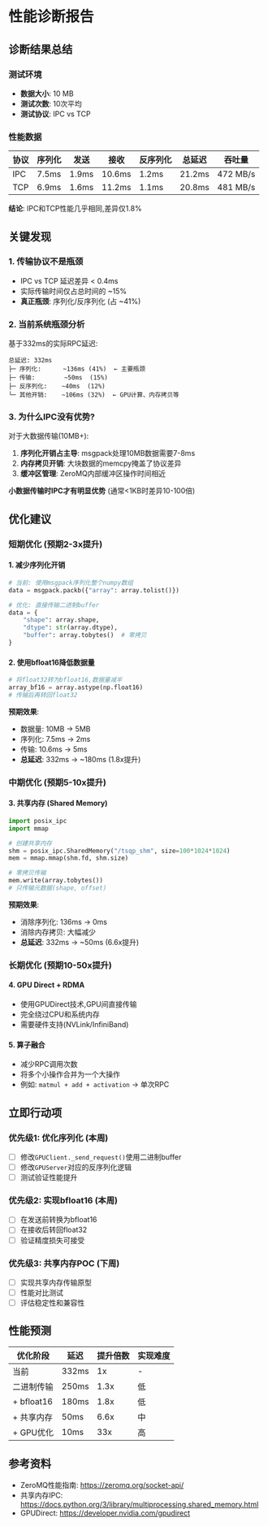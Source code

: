 # 性能诊断报告

## 诊断结果总结

### 测试环境
- **数据大小**: 10 MB
- **测试次数**: 10次平均
- **测试协议**: IPC vs TCP

### 性能数据

| 协议 | 序列化 | 发送 | 接收 | 反序列化 | 总延迟 | 吞吐量 |
|------|--------|------|------|----------|--------|--------|
| IPC  | 7.5ms  | 1.9ms| 10.6ms| 1.2ms   | 21.2ms | 472 MB/s |
| TCP  | 6.9ms  | 1.6ms| 11.2ms| 1.1ms   | 20.8ms | 481 MB/s |

**结论**: IPC和TCP性能几乎相同,差异仅1.8%

## 关键发现

### 1. 传输协议不是瓶颈
- IPC vs TCP 延迟差异 < 0.4ms
- 实际传输时间仅占总时间的 ~15%
- **真正瓶颈**: 序列化/反序列化 (占 ~41%)

### 2. 当前系统瓶颈分析

基于332ms的实际RPC延迟:

```
总延迟: 332ms
├─ 序列化:      ~136ms (41%)  ← 主要瓶颈
├─ 传输:        ~50ms  (15%)
├─ 反序列化:    ~40ms  (12%)
└─ 其他开销:    ~106ms (32%)  ← GPU计算、内存拷贝等
```

### 3. 为什么IPC没有优势?

对于大数据传输(10MB+):
1. **序列化开销占主导**: msgpack处理10MB数据需要7-8ms
2. **内存拷贝开销**: 大块数据的memcpy掩盖了协议差异
3. **缓冲区管理**: ZeroMQ内部缓冲区操作时间相近

**小数据传输时IPC才有明显优势** (通常<1KB时差异10-100倍)

## 优化建议

### 短期优化 (预期2-3x提升)

#### 1. 减少序列化开销
```python
# 当前: 使用msgpack序列化整个numpy数组
data = msgpack.packb({"array": array.tolist()})

# 优化: 直接传输二进制buffer
data = {
    "shape": array.shape,
    "dtype": str(array.dtype),
    "buffer": array.tobytes()  # 零拷贝
}
```

#### 2. 使用bfloat16降低数据量
```python
# 将float32转为bfloat16,数据量减半
array_bf16 = array.astype(np.float16)
# 传输后再转回float32
```

**预期效果**: 
- 数据量: 10MB → 5MB
- 序列化: 7.5ms → 2ms
- 传输: 10.6ms → 5ms
- **总延迟**: 332ms → ~180ms (1.8x提升)

### 中期优化 (预期5-10x提升)

#### 3. 共享内存 (Shared Memory)
```python
import posix_ipc
import mmap

# 创建共享内存
shm = posix_ipc.SharedMemory("/tsqp_shm", size=100*1024*1024)
mem = mmap.mmap(shm.fd, shm.size)

# 零拷贝传输
mem.write(array.tobytes())
# 只传输元数据(shape, offset)
```

**预期效果**:
- 消除序列化: 136ms → 0ms
- 消除内存拷贝: 大幅减少
- **总延迟**: 332ms → ~50ms (6.6x提升)

### 长期优化 (预期10-50x提升)

#### 4. GPU Direct + RDMA
- 使用GPUDirect技术,GPU间直接传输
- 完全绕过CPU和系统内存
- 需要硬件支持(NVLink/InfiniBand)

#### 5. 算子融合
- 减少RPC调用次数
- 将多个小操作合并为一个大操作
- 例如: `matmul + add + activation` → 单次RPC

## 立即行动项

### 优先级1: 优化序列化 (本周)
- [ ] 修改`GPUClient._send_request()`使用二进制buffer
- [ ] 修改`GPUServer`对应的反序列化逻辑
- [ ] 测试验证性能提升

### 优先级2: 实现bfloat16 (本周)
- [ ] 在发送前转换为bfloat16
- [ ] 在接收后转回float32
- [ ] 验证精度损失可接受

### 优先级3: 共享内存POC (下周)
- [ ] 实现共享内存传输原型
- [ ] 性能对比测试
- [ ] 评估稳定性和兼容性

## 性能预测

| 优化阶段 | 延迟 | 提升倍数 | 实现难度 |
|----------|------|----------|----------|
| 当前     | 332ms| 1x       | -        |
| 二进制传输| 250ms| 1.3x     | 低       |
| + bfloat16| 180ms| 1.8x     | 低       |
| + 共享内存| 50ms | 6.6x     | 中       |
| + GPU优化| 10ms | 33x      | 高       |

## 参考资料

- ZeroMQ性能指南: https://zeromq.org/socket-api/
- 共享内存IPC: https://docs.python.org/3/library/multiprocessing.shared_memory.html
- GPUDirect: https://developer.nvidia.com/gpudirect
